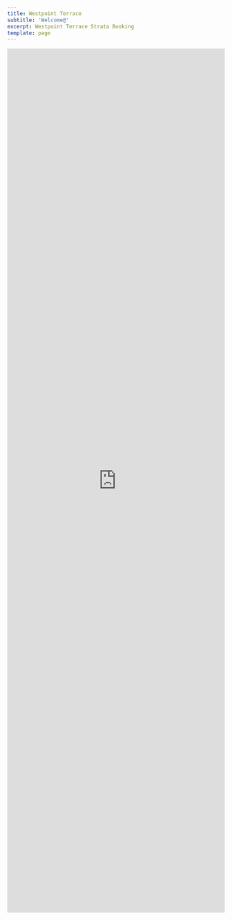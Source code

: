 ```yaml
---
title: Westpoint Terrace 
subtitle: 'Welcome@'
excerpt: Westpoint Terrace Strata Booking
template: page
---
```

<iframe src ="https://beds24.com/booking2.php?propid=135060&amp;referer=iframe" width="1820" height="2000" style="max-width:100%;border:none;overflow:auto;"><p><a href="https://beds24.com/booking2.php?propid=135060&amp;referer=iframe" title="Book Now">Book Now</a></p></iframe>
